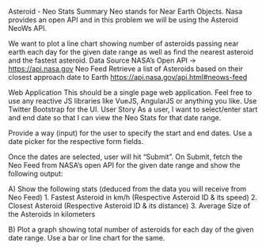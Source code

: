 Asteroid - Neo Stats
Summary
Neo stands for Near Earth Objects. Nasa provides an open API and in this problem we will be using the Asteroid NeoWs API.

We want to plot a line chart showing number of asteroids passing near earth each day for the given date range as well as find the nearest asteroid and the fastest asteroid.
Data Source
NASA’s Open API -> https://api.nasa.gov
Neo Feed
Retrieve a list of Asteroids based on their closest approach date to Earth
https://api.nasa.gov/api.html#neows-feed

Web Application
This should be a single page web application. Feel free to use any reactive JS libraries like VueJS, AngularJS or anything you like. Use Twitter Bootstrap for the UI.
User Story
As a user, I want to select/enter start and end date so that I can view the Neo Stats for that date range. 

Provide a way (input) for the user to specify the start and end dates. Use a date picker for the respective form fields.

Once the dates are selected, user will hit “Submit”. On Submit, fetch the Neo Feed from NASA’s open API for the given date range and show the following output:


A) Show the following stats (deduced from the data you will receive from Neo Feed)
    1. Fastest Asteroid in km/h (Respective Asteroid ID & its speed)
    2. Closest Asteroid (Respective Asteroid ID & its distance)
    3. Average Size of the Asteroids in kilometers

B) Plot a graph showing total number of asteroids for each day of the given date range. Use a bar or line chart for the same.